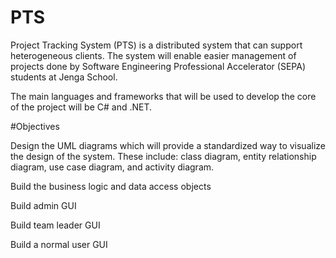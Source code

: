 # PTS
Project Tracking System (PTS) is a distributed system that can support heterogeneous clients. The system will enable easier management of projects done by Software Engineering Professional Accelerator (SEPA) students at Jenga School. 

The main languages and frameworks that will be used to develop the core of the project will be C# and .NET.

#Objectives

Design the UML diagrams which will provide a standardized way to visualize the design of the system. These include: class diagram, entity relationship diagram, use case diagram, and activity diagram.

Build the business logic and data access objects

Build admin GUI

Build team leader GUI

Build a normal user GUI
